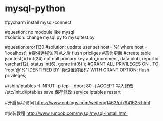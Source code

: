 # mysql-python

#pycharm  install  mysql-connect

#question: no modoule like mysql       
#solution: change mysql.py to mysqltest.py


#question:eror1130
#solution:      update user set host='%' where host = 'localhost';    #提供远程访问
#之后 flush pricilges    #意为更新
#create table jsontest( id int(24) not null primary key auto_increment, data blob, reportid varchar(12), status int(6), genre int(6) );
#GRANT ALL PRIVILEGES ON *.* TO 'root'@'%' IDENTIFIED BY '你设置的密码' WITH GRANT OPTION;
flush privileges;

#/sbin/iptables -I INPUT -p tcp --dport 80 -j ACCEPT   写入修改
/etc/init.d/iptables save   保存修改
service iptables restart

#开启远程访问
https://www.cnblogs.com/weifeng1463/p/7941625.html

#安装教程 http://www.runoob.com/mysql/mysql-install.html
